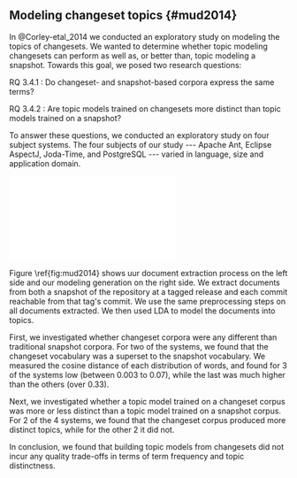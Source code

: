 
## Modeling changeset topics {#mud2014}

In @Corley-etal_2014 we conducted an exploratory study on modeling the topics
of changesets. We wanted to determine whether topic modeling changesets can
perform as well as, or better than, topic modeling a snapshot. Towards this
goal, we posed two research questions:

RQ 3.4.1
:   Do changeset- and snapshot-based corpora express the same terms?

RQ 3.4.2
:   Are topic models trained on changesets more distinct than topic models
trained on a snapshot?

To answer these questions, we conducted an exploratory study on four subject
systems. The four subjects of our study --- Apache Ant, Eclipse AspectJ,
Joda-Time, and PostgreSQL --- varied in language, size and application domain.

![Extraction and Modeling Process \label{fig:mud2014}](figures/mud2014.pdf)

Figure \ref{fig:mud2014} shows uur document extraction process on the left side
and our modeling generation on the right side. We extract documents from both a
snapshot of the repository at a tagged release and each commit reachable from
that tag's commit. We use the same preprocessing steps on all documents
extracted. We then used LDA to model the documents into topics.

First, we investigated whether changeset corpora were any different than
traditional snapshot corpora. For two of the systems, we found that the
changeset vocabulary was a superset to the snapshot vocabulary. We measured the
cosine distance of each distribution of words, and found for 3 of the systems
low (between 0.003 to 0.07), while the last was much higher than the others
(over 0.33).

Next, we investigated whether a topic model trained on a changeset corpus was
more or less distinct than a topic model trained on a snapshot corpus. For 2 of
the 4 systems, we found that the changeset corpus produced more distinct
topics, while for the other 2 it did not.

In conclusion, we found that building topic models from changesets did not
incur any quality trade-offs in terms of term frequency and topic distinctness.
